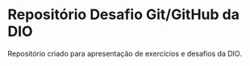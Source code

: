 # Repositório Desafio Git/GitHub da DIO
Repositório criado para apresentação de exercícios e desafios da DIO.



